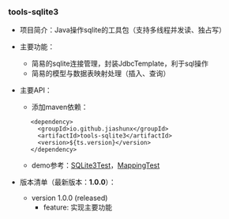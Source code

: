
### tools-sqlite3

- 项目简介：Java操作sqlite的工具包（支持多线程并发读、独占写）

- 主要功能：
   - 简易的sqlite连接管理，封装JdbcTemplate，利于sql操作
   - 简易的模型与数据表映射处理（插入、查询）

- 主要API：

   - 添加maven依赖：
   ```text
      <dependency>
        <groupId>io.github.jiashunx</groupId>
        <artifactId>tools-sqlite3</artifactId>
        <version>${ts.version}</version>
      </dependency>
   ```

   - demo参考：[SQLite3Test](./src/test/java/io/github/jiashunx/tools/sqlite3/SQLite3Test.java)，[MappingTest](./src/test/java/io/github/jiashunx/tools/sqlite3/MappingTest.java)

- 版本清单（最新版本：<b>1.0.0</b>）：

   - version 1.0.0 (released)
      - feature: 实现主要功能
